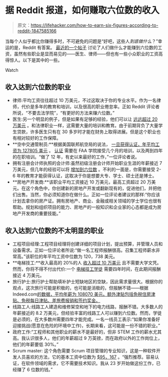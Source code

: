 # 据 Reddit 报道，如何赚取六位数的收入

> 原文：<https://lifehacker.com/how-to-earn-six-figures-according-to-reddit-1847585166>

当每个人似乎都比你赚得多时，不可避免的问题是“好吧，这些人*到底做什么*？”幸运的是，Reddit 有答案。 [最近的一个帖子](https://www.reddit.com/r/financialindependence/comments/p3c6us/what_do_you_do_that_you_earn_six_figures/) 讨论了人们做什么才能赚到六位数的工资，虽然有些职业是显而易见的——医生、律师——但也有一些小众职业的工资高得惊人。以下是其中的一些。

Watch

## 收入达到六位数的职业

*   律师:平均工资往往超过 10 万美元，不过这取决于你的专业水平。作为一名律师，代价是多年的教育和培训，以及很高的职业倦怠率。正如 Reddit 评论者所说，“不要去法学院”，“有更好的方法来赚六位数。”
*   医生:另一个明显的例子，但是如果有足够的经验，他们可以让 [远远超过 20 万美元](https://money.usnews.com/careers/best-jobs/physician/salary) 。和法律职业一样，这需要大量的培训和教育。由于前期背负了大量学生贷款，许多医生只有在 30 多岁时才能在财务上取得进展。但是这个职业也有相对较好的工作保障。
*   **空中交通管制员:**根据美国联邦航空局的说法， [一旦获得认证，年平均工资为 127805 美元](https://www.faa.gov/jobs/career_fields/aviation_careers/) 。 [认证](https://www.howtobecome.com/how-to-become-an-air-traffic-controller) 需要在 FAA 学院接受几个月的培训，以及两到四年的在职培训。“做了 12 年，有史以来最好的工作，”一位评论者说。
*   拥有注册会计师执照的会计师:虽然初级注册会计师开始职业生涯的年薪接近 7 万美元，但几年的经验可以将 [增加到六位数](https://www.accountingtoday.com/opinion/how-much-do-accountants-and-cpas-really-earn) 。不利的一面是，你需要接受 2-6 年的教育才能获得认证，这取决于你是想要大专、学士、硕士还是博士。
*   **房地产开发商:**该职业平均工资接近 10 万美元，最高工资超过 20 万美元。在这个角色中，你创建新的房地产开发或翻新现有的，促进他们，并把他们出售。当然，你必须知道你在做什么。正如一位评论者建议的那样:“你应该计划去拿你的房产证。拥有房地产、商业、金融或相关领域的学士学位也很有帮助。规划和组织项目的能力、房地产的一般知识和企业家的心态都是成为房地产开发商的重要技能。”

## 收入达到六位数的不太明显的职业

*   工程项目经理:工程项目经理将创建详细的项目计划，提出预算，并管理人员和设备需求。正如一位评论者所说:“做一名工程师报酬很高。召集工程师薪水非常高。”该职位的年平均工资中位数为 120，738 美元。
*   **电梯技工:**收入最高的 20%的人 [收入超过 10 万美元](https://www.careerexplorer.com/careers/elevator-mechanic/salary/) 且不需要大学文凭。然而，你将不得不付出代价:一个 [电梯技工学徒](https://learn.org/articles/Elevator_Technician_5_Steps_to_Becoming_an_Elevator_Technician.html) 需要四年时间，在此期间报酬接近 4 万美元。
*   旅行护士:旅行护士帮助填补护士短缺地区的空缺，因此需求量很大。根据你的观点，这次旅行可能是积极的，也可能是消极的，但报酬不错——根据 Indeed.com[的数据，平均年薪为 108070 美元。额外津贴包括免税住房津贴、免税每日津贴、差旅费报销和签约奖金。](https://www.indeed.com/career/travel-nurse/salaries)
*   线路工人:线路工人建造和维修架空和地下的电力线路，报酬不错。大多数人的年薪接近的 8.2 万美元，但经验丰富的线路工人可以赚到六位数。然而，学徒是必须的，在大多数州需要四年才能完成。一名一线员工表示:“如果你准备好迎接挑战(愿意在危险的环境中工作)，长期来看，这可能是一份不错的职业。”
*   政府工作:“工程师和其他职业的薪水不是最好的，但非 STEM 工作的薪水尤其高。我认识很多人，他们的年薪超过 9 万英镑，而在政府以外的工作岗位上，他们的年薪要低 30%。”
*   Scrum master: 这个角色需要 Scrum 项目管理的专业知识，这是一种软件开发人员喜欢的方法，它的基本工资中位数为 [$95，167](https://www.marketwatch.com/story/what-is-a-scrum-master----and-why-is-it-one-of-the-25-best-paying-jobs-in-america-2017-03-08) 。“强烈推荐。容易认证，在软件领域的需求，它不需要技术知识。我从 23 岁开始做这份工作，已经赚了 6 位数的钱。”